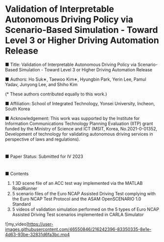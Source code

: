 # Validation of Interpretable Autonomous Driving Policy via Scenario-Based Simulation - Toward Level 3 or Higher Driving Automation Release

■ Title: Validation of Interpretable Autonomous Driving Policy via Scenario-Based Simulation - Toward Level 3 or Higher Driving Automation Release

■ Authors: Ho Suk∗, Taewoo Kim∗, Hyungbin Park, Yerin Lee, Pamul Yadav, Junyong Lee, and Shiho Kim

(* These authors contributed equally to this work.)

■ Affiliation: School of Integrated Technology, Yonsei University, Incheon, South Korea

■ Acknowledgement: This work was supported by the Institute for Information Communications Technology Planning Evaluation (IITP) grant funded by the Ministry of Science and ICT (MSIT, Korea, No.2021-0-01352, Development of technology for validating autonomous driving services in perspective of laws and regulations). 
#
■ Paper Status: Submitted for IV 2023
#
■ Contents
1) 1 3D scene file of an ACC test way implemented via the MATLAB RoadRunner
2) 5 scenario files of the Euro NCAP Assisted Driving Test complying with the Euro NCAP Test Protocol and the ASAM OpenSCENARIO 1.0 Standard
3) 5 videos of validation simulation performed on the 5 types of Euro NCAP Assisted Driving Test scenarios implemented in CARLA Simulator



![my_video]https://user-images.githubusercontent.com/46550846/216242396-83350335-8e1e-4d63-93be-32831d6fa3bc.mp4


